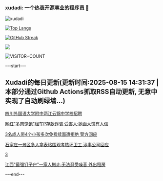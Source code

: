 ### xudadi: 一个热衷开源事业的程序员 👋

![xudadi](https://github-readme-stats-git-masterorgs-github-readme-stats-team.vercel.app/api?username=xudadi)

[![Top Langs](https://github-readme-stats.vercel.app/api/top-langs/?username=xudadi)](https://github.com/anuraghazra/github-readme-stats)

[![GitHub Streak](https://streak-stats.demolab.com?user=xudadi&locale=zh_Hans)](https://git.io/streak-stats)

![](https://raw.githubusercontent.com/xudadi/xudadi/main/assets/github-contribution-grid-snake.svg)

![VISITOR+COUNT](https://komarev.com/ghpvc/?username=xudadi&label=VISITOR+COUNT)


---start---

## Xudadi的每日更新(更新时间:2025-08-15 14:31:37 | 本部分通过Github Actions抓取RSS自动更新, 无意中实现了自动刷绿墙...)

[四川外国语大学附中两江云锦中学校招聘](https://www.gongkaoleida.com/article/2567156)

[网红"多肉饱饱"租车P存款诈骗 受害人:她画大饼有人信](https://m.163.com/news/article/K704TJGQ0512D3VJ.html)

[3名成人带4个小孩多次免费续面遭拒绝 警方回应](https://m.163.com/news/article/K7080HH8053469LG.html)

[石家庄一景区多人拿表格围观考核环卫工 涉事公司回应](https://m.163.com/news/article/K7031T8G0512D3VJ.html)

[3](https://m.163.com/touch/news/sub/domestic)

[江西"最强钉子户"一家人搬走:无法忍受噪音 外出租房](https://m.163.com/news/article/K6V8IKQ10514TTN3.html)

---end---
